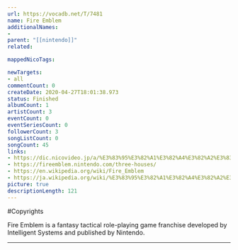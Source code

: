 ```yaml
---
url: https://vocadb.net/T/7481
name: Fire Emblem
additionalNames: 
- 
parent: "[[nintendo]]"
related:

mappedNicoTags:

newTargets:
- all
commentCount: 0
createDate: 2020-04-27T18:01:38.973
status: Finished
albumCount: 1
artistCount: 3
eventCount: 0
eventSeriesCount: 0
followerCount: 3
songListCount: 0
songCount: 45
links: 
- https://dic.nicovideo.jp/a/%E3%83%95%E3%82%A1%E3%82%A4%E3%82%A2%E3%83%BC%E3%82%A8%E3%83%A0%E3%83%96%E3%83%AC%E3%83%A0
- https://fireemblem.nintendo.com/three-houses/
- https://en.wikipedia.org/wiki/Fire_Emblem
- https://ja.wikipedia.org/wiki/%E3%83%95%E3%82%A1%E3%82%A4%E3%82%A2%E3%83%BC%E3%82%A8%E3%83%A0%E3%83%96%E3%83%AC%E3%83%A0
picture: true
descriptionLength: 121
---
```


#Copyrights

Fire Emblem is a fantasy tactical role-playing game franchise developed by Intelligent Systems and published by Nintendo.

---

